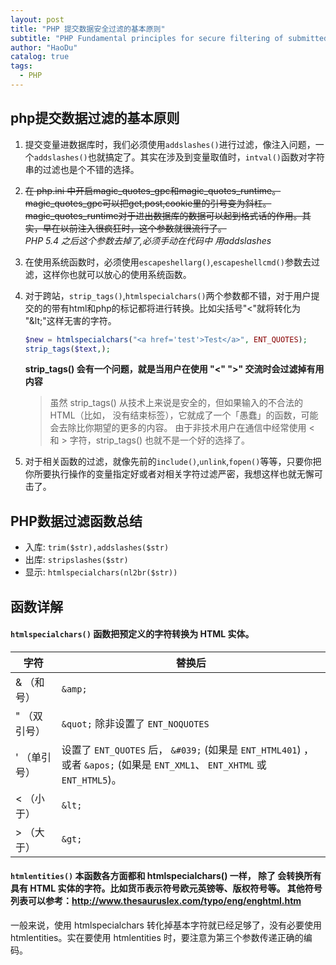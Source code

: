 ```yaml
---
layout: post
title: "PHP 提交数据安全过滤的基本原则"
subtitle: "PHP Fundamental principles for secure filtering of submitted data "
author: "HaoDu"
catalog: true
tags:
  - PHP
---
```

## php提交数据过滤的基本原则

1. 提交变量进数据库时，我们必须使用`addslashes()`进行过滤，像注入问题，一个`addslashes()`也就搞定了。其实在涉及到变量取值时，`intval()`函数对字符串的过滤也是个不错的选择。
2. ~~在 php.ini 中开启magic_quotes_gpc和magic_quotes_runtime。
magic_quotes_gpc可以把get,post,cookie里的引号变为斜杠。magic_quotes_runtime对于进出数据库的数据可以起到格式话的作用。其实，早在以前注入很疯狂时，这个参数就很流行了。~~<br>
*PHP 5.4 之后这个参数去掉了,必须手动在代码中 用addslashes*

3. 在使用系统函数时，必须使用`escapeshellarg()`,`escapeshellcmd()`参数去过滤，这样你也就可以放心的使用系统函数。
4. 对于跨站，`strip_tags()`,`htmlspecialchars()`两个参数都不错，对于用户提交的的带有html和php的标记都将进行转换。比如尖括号"<"就将转化为 "\&lt;"这样无害的字符。

    ```php
    $new = htmlspecialchars("<a href='test'>Test</a>", ENT_QUOTES);
    strip_tags($text,);
    
    ```

    **strip_tags() 会有一个问题，就是当用户在使用 "<" ">" 交流时会过滤掉有用内容**
    >  虽然 strip_tags() 从技术上来说是安全的，但如果输入的不合法的 HTML（比如， 没有结束标签），它就成了一个「愚蠢」的函数，可能会去除比你期望的更多的内容。 由于非技术用户在通信中经常使用 < 和 > 字符，strip_tags() 也就不是一个好的选择了。

5. 对于相关函数的过滤，就像先前的`include()`,`unlink`,`fopen()`等等，只要你把你所要执行操作的变量指定好或者对相关字符过滤严密，我想这样也就无懈可击了。

## PHP数据过滤函数总结


- 入库:  `trim($str),addslashes($str)`
- 出库:  `stripslashes($str)`
- 显示:  `htmlspecialchars(nl2br($str))`

## 函数详解
#### `htmlspecialchars()` 函数把预定义的字符转换为 HTML 实体。

字符|替换后
---|---
 & （和号）| `&amp;`
 " （双引号）| `&quot;` 除非设置了 `ENT_NOQUOTES`
 ' （单引号）| 设置了 `ENT_QUOTES` 后， `&#039;` (如果是 `ENT_HTML401`) ，或者 `&apos;` (如果是 `ENT_XML1`、 `ENT_XHTML` 或 `ENT_HTML5`)。
 < （小于）| `&lt;`
> （大于）| `&gt;`

#### `htmlentities()` 本函数各方面都和 htmlspecialchars() 一样， 除了  会转换所有具有 HTML 实体的字符。比如货币表示符号欧元英镑等、版权符号等。 其他符号列表可以参考：http://www.thesauruslex.com/typo/eng/enghtml.htm
一般来说，使用 htmlspecialchars 转化掉基本字符就已经足够了，没有必要使用 htmlentities。实在要使用 htmlentities 时，要注意为第三个参数传递正确的编码。
